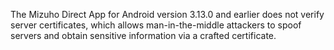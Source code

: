 The Mizuho Direct App for Android version 3.13.0 and earlier does not verify server certificates, which allows man-in-the-middle attackers to spoof servers and obtain sensitive information via a crafted certificate.